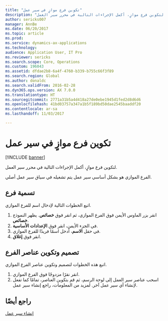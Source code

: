 ```yaml
---
title: "تكوين فرع موازٍ في سير عمل"
description: "لتكوين فرع موازٍ، أكمل الإجراءات التالية في محرر سير العمل."
author: sericks007
manager: AnnBe
ms.date: 06/20/2017
ms.topic: article
ms.prod: 
ms.service: dynamics-ax-applications
ms.technology: 
audience: Application User, IT Pro
ms.reviewer: sericks
ms.search.scope: Core, Operations
ms.custom: 196043
ms.assetid: dfdae2b8-6a4f-4760-b339-b755c66f3f89
ms.search.region: Global
ms.author: donaldc
ms.search.validFrom: 2016-02-28
ms.dyn365.ops.version: AX 7.0.0
ms.translationtype: HT
ms.sourcegitcommit: 2771a31b5a4d418a27de0ebe1945d1fed2d8d6d6
ms.openlocfilehash: 41bd03757a347a1b5f189bd50dae2545baaddf20
ms.contentlocale: ar-sa
ms.lasthandoff: 11/03/2017

---
```


# <a name="configure-a-parallel-branch-in-a-workflow"></a>تكوين فرع موازٍ في سير عمل

[!INCLUDE [banner](../includes/banner.md)]

لتكوين فرع موازٍ، أكمل الإجراءات التالية في محرر سير العمل.

الفرع الموازي هو بشكل أساسي سير عمل يتم تشغيله في سياق سير عمل أصلي.

## <a name="name-a-branch"></a>تسمية فرع
اتبع الخطوات التالية لإدخال اسم للفرع الموازي.
1.  انقر بزر الماوس الأيمن فوق الفرع الموازي، ثم انقر فوق **خصائص**. يظهر النموذج **خصائص**.
2.  في الجزء الأيمن، انقر فوق **الإعدادات الأساسية‬**.
3.  في حقل **الاسم**، أدخل اسمًا فريدًا للفرع الموازي.
4.  انقر فوق **إغلاق**.

## <a name="design-and-configure-the-elements-of-a-branch"></a>تصميم وتكوين عناصر الفرع
اتبع هذه الخطوات لتصميم وتكوين عناصر الفرع الموازي.
1.  انقر نقرًا مزدوجًا فوق الفرع الموازي.
2.  اسحب عناصر سير العمل إلى لوحة الرسم، ثم قم بتكوين العناصر، تمامًا كما تفعل لإنشاء أي سير عمل آخر. لمزيد من المعلومات، راجع إنشاء سير عمل.



<a name="see-also"></a>راجع أيضًا
--------

[إنشاء سير عمل](create-workflow.md)





